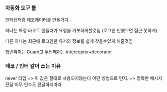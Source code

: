 ### 자동화 도구 툴

인터셉터랑 데코레이터를 만들거다.

하나는 특정 라우트 핸들러가 요청을 거부하게할것임 (로그인 안했으면 접근 못하게)

다른 하나는 최근에 로그인한 유저의 정보를 쉽게 찾을수있게 해줄것임

첫번쨰꺼는 Guard고
두번째꺼는 interceptor+decorator

### 데코 / 인터 같이 쓰는 이유

never 타입 => 이 값은 절대로 사용되지않는다 어떤 방법으로 던지. => 명확한 메시지 전달 아무 인수도 전달하지마라
